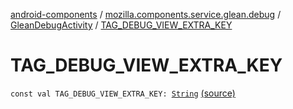 [android-components](../../index.md) / [mozilla.components.service.glean.debug](../index.md) / [GleanDebugActivity](index.md) / [TAG_DEBUG_VIEW_EXTRA_KEY](./-t-a-g_-d-e-b-u-g_-v-i-e-w_-e-x-t-r-a_-k-e-y.md)

# TAG_DEBUG_VIEW_EXTRA_KEY

`const val TAG_DEBUG_VIEW_EXTRA_KEY: `[`String`](https://kotlinlang.org/api/latest/jvm/stdlib/kotlin/-string/index.html) [(source)](https://github.com/mozilla-mobile/android-components/blob/master/components/service/glean/src/main/java/mozilla/components/service/glean/debug/GleanDebugActivity.kt#L31)